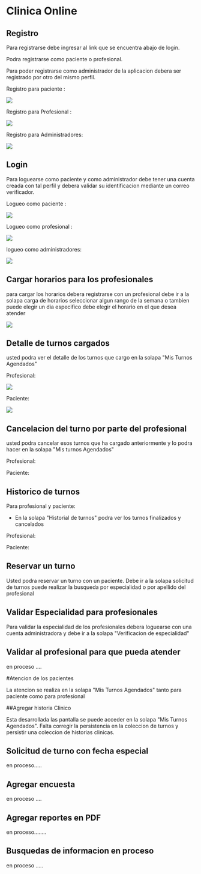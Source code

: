 # Clinica Online


## Registro

Para registrarse debe ingresar al link que se encuentra abajo de login.

Podra registrarse como paciente o profesional.

Para poder registrarse como administrador de la aplicacion debera ser
registrado por otro del mismo perfil.

Registro para paciente :

![](src/assets/registroPaciente.gif)

Registro para Profesional :

![](src/assets/registroProfesional.gif)

Registro para Administradores:

![](src/assets/registroAdministradores.gif)

## Login

Para loguearse como paciente y como administrador debe tener una cuenta creada con tal perfil y debera 
validar su identificacion mediante un correo verificador.

Logueo como paciente :

![](src/assets/loginProfesional.gif)

Logueo como profesional :

![](src/assets/loginProfesional.gif)

logueo como administradores: 

![](src/assets/LoginAdministrador.gif)


## Cargar horarios para los profesionales

para cargar los horarios debera registrarse con un profesional
debe ir a la solapa carga de horarios
seleccionar algun rango de la semana o tambien puede elegir un dia especifico
debe elegir el horario en el que desea atender 

![](src/assets/cargaHorarios.gif)

## Detalle de turnos cargados 

usted podra ver el detalle de los turnos que cargo en la solapa "Mis Turnos Agendados"

Profesional:

![](src/assets/detalleDeTurnosProfesional.gif)

Paciente:

![](src/assets/DetalleDeTurnosPacientes.gif)

## Cancelacion del turno por parte del profesional

usted podra cancelar esos turnos que ha cargado anteriormente
y lo podra hacer en la solapa "Mis turnos Agendados"

Profesional:

Paciente:


## Historico de turnos 

Para profesional y paciente: 

- En la solapa "Historial de turnos" podra ver los turnos finalizados
y cancelados

Profesional: 

Paciente:

## Reservar un turno

Usted podra reservar un turno con un paciente.
Debe ir a la solapa solicitud de turnos
puede realizar la busqueda por especialidad o por apellido del profesional




## Validar Especialidad para profesionales

Para validar la especialidad de los profesionales
debera loguearse con una cuenta administradora y debe ir 
a la solapa "Verificacion de especialidad"

## Validar al profesional para que pueda atender

en proceso ....

#Atencion de los pacientes

La atencion se realiza en la solapa "Mis Turnos Agendados" tanto
para paciente como para profesional

##Agregar historia Clinico

Esta desarrollada las pantalla se puede acceder en la solapa "Mis Turnos Agendados".
Falta corregir la persistencia en la coleccion de turnos y persistir
una coleccion de historias clinicas.

## Solicitud de turno con fecha especial 

en proceso.....

## Agregar encuesta 

en proceso ....


## Agregar reportes en PDF

en proceso........

## Busquedas de informacion en proceso

en proceso .....


